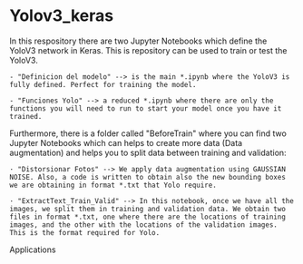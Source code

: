 # Yolov3_keras

In this respository there are two Jupyter Notebooks which define the YoloV3 network in Keras. This is repository can be used to train or test the YoloV3.

    - "Definicion del modelo" --> is the main *.ipynb where the YoloV3 is fully defined. Perfect for training the model.

    - "Funciones Yolo" --> a reduced *.ipynb where there are only the functions you will need to run to start your model once you have it trained.


Furthermore, there is a folder called "BeforeTrain" where you can find two Jupyter Notebooks which can helps to create more data (Data augmentation) and helps you to split data between training and validation:

    · "Distorsionar Fotos" --> We apply data augmentation using GAUSSIAN NOISE. Also, a code is written to obtain also the new bounding boxes we are obtaining in format *.txt that Yolo require.

    · "ExtractText_Train_Valid" --> In this notebook, once we have all the images, we split them in training and validation data. We obtain two files in format *.txt, one where there are the locations of training images, and the other with the locations of the validation images. This is the format required for Yolo.
    

Applications
